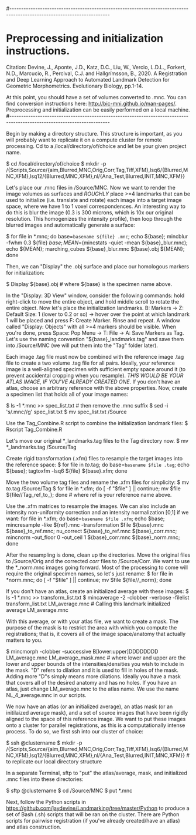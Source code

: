#------------------------------------------------------------------------------------------------------------------------
# Preprocessing and initialization instructions.

Citation: Devine, J., Aponte, J.D., Katz, D.C., Liu, W., Vercio, L.D.L., Forkert, N.D., Marcucio, R., Percival, C.J. and Hallgrímsson, B., 2020. A Registration and Deep Learning Approach to Automated Landmark Detection for Geometric Morphometrics. Evolutionary Biology, pp.1-14.

At this point, you should have a set of volumes converted to .mnc. You can find conversion instructions here: http://bic-mni.github.io/man-pages/.
Preprocessing and initialization can be easily performed on a local machine.
#------------------------------------------------------------------------------------------------------------------------

Begin by making a directory structure. This structure is important, as you will probably want to replicate it on a 
compute cluster for remote processing. Cd to a /local/directory/of/choice and let <PROJECT> be your given project name. 

$ cd /local/directory/of/choice
$ mkdir -p <PROJECT>/{Scripts,Source/{aim,Blurred,MNC,Orig,Corr,Tag,Tiff,XFM},lsq6/{Blurred,MNC,XFM},lsq12/{Blurred,MNC,XFM},nl/{Ana_Test,Blurred,INIT,MNC,XFM}}

Let's place our .mnc files in <PROJECT>/Source/MNC. Now we want to render the image volumes as surfaces and *ROUGHLY* place >=4 landmarks that can be used to initialize (i.e. translate and rotate) each image into a target image space, where we have 1 to 1 voxel correspondences. An interesting way to do this is blur the image (0.3 is 300 microns, which is 10x our original resolution. This homogenizes the intensity profile), then loop through the blurred images and automatically generate a surface:

$ for file in *.mnc; do base=`basename ${file} .mnc`; echo ${base}; mincblur -fwhm 0.3 ${file} ${base}; MEAN=$(mincstats -quiet -mean ${base}_blur.mnc); echo ${MEAN}; marching_cubes ${base}_blur.mnc ${base}.obj ${MEAN}; done

Then, we can "Display" the .obj surface and place our homologous markers for initialization:

$ Display ${base}.obj # where ${base} is the specimen name above.

In the "Display: 3D View" window, consider the following commands: hold right-click to move the entire object, and hold middle scroll to rotate the entire object. Now let's place the initialization landmarks. B: Markers -> Z: Default Size: 1 (lower to 0.2 or so) -> hover over the point at which landmark 1 will be placed and press F: Create Marker. Rinse and repeat. A window called "Display: Objects" with all >=4 markers should be visible. When you're done, press Space: Pop Menu -> T: File -> A: Save Markers as Tag. Let's use the naming convention "${base}_landmarks.tag" and save them into <PROJECT>/Source/MNC (we will put them into the "Tag" folder later).

Each image .tag file must now be combined with the reference image .tag file to create a two volume .tag file for all pairs. Ideally, your reference image is a well-aligned specimen with sufficient empty space around it (to prevent accidental cropping when you resample). *THIS WOULD BE YOUR ATLAS IMAGE, IF YOU'VE ALREADY CREATED ONE*. If you don't have an atlas, choose an arbitrary reference with the above properties. Now, create a specimen list that holds all of your image names:

$ ls -1 *.mnc >> spec_list.txt # then remove the .mnc suffix
$ sed -i 's/.mnc//g' spec_list.txt
$ mv spec_list.txt <PROJECT>/Source

Use the Tag_Combine.R script to combine the initialization landmark files:
$ Rscript Tag_Combine.R

Let's move our original *_landmarks.tag files to the Tag directory now. 
$ mv *_landmarks.tag <PROJECT>/Source/Tag

Create rigid transformation (.xfm) files to resample the target images into the reference space: 
$ for file in *to*.tag; do base=`basename $file .tag`; echo ${base}; tagtoxfm -lsq6 ${file} ${base}.xfm; done

Move the two volume tag files and rename the .xfm files for simplicity:
$ mv *to*.tag <PROJECT>/Source/Tag
$ for file in *.xfm; do [ -f "$file" ] || continue; mv $file ${file//Tag_ref_to_}; done # where ref is your reference name above. 

Use the .xfm matrices to resample the images. We can also include an intensity non-uniformity correction and an intensity normalization [0,1] if we want:
for file in *.xfm; do base=`basename $file .xfm`; echo $base; mincresample -like ${ref}.mnc -transformation $file ${base}.mnc ${base}_to_ref.mnc; nu_correct ${base}_to_ref.mnc ${base}_corr.mnc; mincnorm -out_floor 0 -out_ceil 1 ${base}_corr.mnc ${base}_norm.mnc; done

After the resampling is done, clean up the directories. Move the original files to <PROJECT>/Source/Orig and the corrected *corr* files to <PROJECT>/Source/Corr. We want to use the *_norm.mnc images going forward. Most of the processing to come will require the original specimen names, so let's just rename:
$ for file in *norm.mnc; do [ -f "$file" ] || continue; mv $file ${file//_norm}; done

If you don't have an atlas, create an initialized average with these images:
$ ls -1 *.mnc >> transform_list.txt
$ mincaverage -2 -clobber -verbose -filelist transform_list.txt LM_average.mnc # Calling this landmark initialized average LM_average.mnc 

With this average, or with your atlas file, we want to create a mask. The purpose of the mask is to restrict the area with which you compute the registrations; that is, it covers all of the image space/anatomy that actually matters to you. 

$ mincmorph -clobber -successive B[lower:upper]DDDDDDDD LM_average.mnc LM_average_mask.mnc # where lower and upper are the lower and upper bounds of the intensities/densities you wish to include in the mask. "D" refers to dilation and it is used to fill in holes of the mask. Adding more "D"s simply means more dilations. Ideally you have a mask that covers all of the desired anatomy and has no holes. If you have an atlas, just change LM_average.mnc to the atlas name. We use the name NL_4_average.mnc in our scripts. 

We now have an atlas (or an initialized average), an atlas mask (or an initilaized average mask), and a set of source images that have been rigidly aligned to the space of this reference image. We want to put these images onto a cluster for parallel registrations, as this is a computationally intense process. To do so, we first ssh into our cluster of choice:

$ ssh <USER>@clustername
$ mkdir -p <PROJECT>/{Scripts,Source/{aim,Blurred,MNC,Orig,Corr,Tag,Tiff,XFM},lsq6/{Blurred,MNC,XFM},lsq12/{Blurred,MNC,XFM},nl/{Ana_Test,Blurred,INIT,MNC,XFM}} # to replicate our local directory structure

In a separate Terminal, sftp to "put" the atlas/average, mask, and initialized .mnc files into these directories:

$ sftp <USER>@clustername
$ cd <PROJECT>/Source/MNC
$ put *.mnc

Next, follow the Python scripts in https://github.com/jaydevine/Landmarking/tree/master/Python to produce a set of Bash (.sh) scripts that will be ran on the cluster. There are Python scripts for pairwise registration (if you've already created/have an atlas) and atlas construction. 


